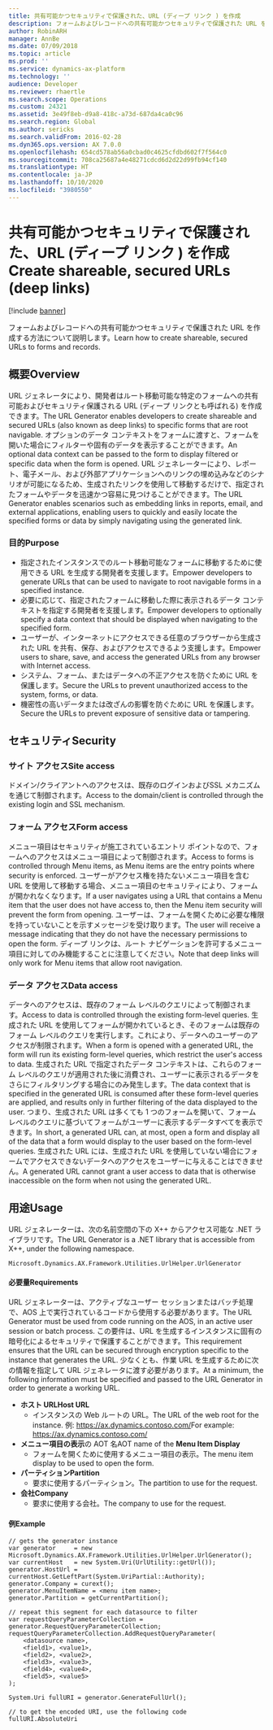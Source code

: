 ```yaml
---
title: 共有可能かつセキュリティで保護された、URL (ディープ リンク ) を作成
description: フォームおよびレコードへの共有可能かつセキュリティで保護された URL を作成する方法について説明します。
author: RobinARH
manager: AnnBe
ms.date: 07/09/2018
ms.topic: article
ms.prod: ''
ms.service: dynamics-ax-platform
ms.technology: ''
audience: Developer
ms.reviewer: rhaertle
ms.search.scope: Operations
ms.custom: 24321
ms.assetid: 3e49f8eb-d9a8-418c-a73d-687da4ca0c96
ms.search.region: Global
ms.author: sericks
ms.search.validFrom: 2016-02-28
ms.dyn365.ops.version: AX 7.0.0
ms.openlocfilehash: 654cd578ab56a0cbad0c4625cfdbd602f7f564c0
ms.sourcegitcommit: 708ca25687a4e48271cdcd6d2d22d99fb94cf140
ms.translationtype: HT
ms.contentlocale: ja-JP
ms.lasthandoff: 10/10/2020
ms.locfileid: "3980550"
---
```

# <a name="create-shareable-secured-urls-deep-links"></a><span data-ttu-id="079e1-103">共有可能かつセキュリティで保護された、URL (ディープ リンク ) を作成</span><span class="sxs-lookup"><span data-stu-id="079e1-103">Create shareable, secured URLs (deep links)</span></span>

[!include [banner](../includes/banner.md)]

<span data-ttu-id="079e1-104">フォームおよびレコードへの共有可能かつセキュリティで保護された URL を作成する方法について説明します。</span><span class="sxs-lookup"><span data-stu-id="079e1-104">Learn how to create shareable, secured URLs to forms and records.</span></span>

<a name="overview"></a><span data-ttu-id="079e1-105">概要</span><span class="sxs-lookup"><span data-stu-id="079e1-105">Overview</span></span>
--------

<span data-ttu-id="079e1-106">URL ジェネレータにより、開発者はルート移動可能な特定のフォームへの共有可能およびセキュリティ保護される URL (ディープ リンクとも呼ばれる) を作成できます。</span><span class="sxs-lookup"><span data-stu-id="079e1-106">The URL Generator enables developers to create shareable and secured URLs (also known as deep links) to specific forms that are root navigable.</span></span> <span data-ttu-id="079e1-107">オプションのデータ コンテキストをフォームに渡すと、フォームを開いた場合にフィルターや固有のデータを表示することができます。</span><span class="sxs-lookup"><span data-stu-id="079e1-107">An optional data context can be passed to the form to display filtered or specific data when the form is opened.</span></span> <span data-ttu-id="079e1-108">URL ジェネレーターにより、レポート、電子メール、および外部アプリケーションへのリンクの埋め込みなどのシナリオが可能になるため、生成されたリンクを使用して移動するだけで、指定されたフォームやデータを迅速かつ容易に見つけることができます。</span><span class="sxs-lookup"><span data-stu-id="079e1-108">The URL Generator enables scenarios such as embedding links in reports, email, and external applications, enabling users to quickly and easily locate the specified forms or data by simply navigating using the generated link.</span></span>

### <a name="purpose"></a><span data-ttu-id="079e1-109">目的</span><span class="sxs-lookup"><span data-stu-id="079e1-109">Purpose</span></span>

-   <span data-ttu-id="079e1-110">指定されたインスタンスでのルート移動可能なフォームに移動するために使用できる URL を生成する開発者を支援します。</span><span class="sxs-lookup"><span data-stu-id="079e1-110">Empower developers to generate URLs that can be used to navigate to root navigable forms in a specified instance.</span></span>
-   <span data-ttu-id="079e1-111">必要に応じて、指定されたフォームに移動した際に表示されるデータ コンテキストを指定する開発者を支援します。</span><span class="sxs-lookup"><span data-stu-id="079e1-111">Empower developers to optionally specify a data context that should be displayed when navigating to the specified form.</span></span>
-   <span data-ttu-id="079e1-112">ユーザーが、インターネットにアクセスできる任意のブラウザーから生成された URL を共有、保存、およびアクセスできるよう支援します。</span><span class="sxs-lookup"><span data-stu-id="079e1-112">Empower users to share, save, and access the generated URLs from any browser with Internet access.</span></span>
-   <span data-ttu-id="079e1-113">システム、フォーム、またはデータへの不正アクセスを防ぐために URL を保護します。</span><span class="sxs-lookup"><span data-stu-id="079e1-113">Secure the URLs to prevent unauthorized access to the system, forms, or data.</span></span>
-   <span data-ttu-id="079e1-114">機密性の高いデータまたは改ざんの影響を防ぐために URL を保護します。</span><span class="sxs-lookup"><span data-stu-id="079e1-114">Secure the URLs to prevent exposure of sensitive data or tampering.</span></span>

## <a name="security"></a><span data-ttu-id="079e1-115">セキュリティ</span><span class="sxs-lookup"><span data-stu-id="079e1-115">Security</span></span>
### <a name="site-access"></a><span data-ttu-id="079e1-116">サイト アクセス</span><span class="sxs-lookup"><span data-stu-id="079e1-116">Site access</span></span>

<span data-ttu-id="079e1-117">ドメイン/クライアントへのアクセスは、既存のログインおよびSSL メカニズムを通じて制御されます。</span><span class="sxs-lookup"><span data-stu-id="079e1-117">Access to the domain/client is controlled through the existing login and SSL mechanism.</span></span>

### <a name="form-access"></a><span data-ttu-id="079e1-118">フォーム アクセス</span><span class="sxs-lookup"><span data-stu-id="079e1-118">Form access</span></span>
<span data-ttu-id="079e1-119">メニュー項目はセキュリティが施工されているエントリ ポイントなので、フォームへのアクセスはメニュー項目によって制御されます。</span><span class="sxs-lookup"><span data-stu-id="079e1-119">Access to forms is controlled through Menu items, as Menu items are the entry points where security is enforced.</span></span> <span data-ttu-id="079e1-120">ユーザーがアクセス権を持たないメニュー項目を含む URL を使用して移動する場合、メニュー項目のセキュリティにより、フォームが開かれなくなります。</span><span class="sxs-lookup"><span data-stu-id="079e1-120">If a user navigates using a URL that contains a Menu item that the user does not have access to, then the Menu item security will prevent the form from opening.</span></span> <span data-ttu-id="079e1-121">ユーザーは、フォームを開くために必要な権限を持っていないことを示すメッセージを受け取ります。</span><span class="sxs-lookup"><span data-stu-id="079e1-121">The user will receive a message indicating that they do not have the necessary permissions to open the form.</span></span> <span data-ttu-id="079e1-122">ディープ リンクは、ルート ナビゲーションを許可するメニュー項目に対してのみ機能することに注意してください。</span><span class="sxs-lookup"><span data-stu-id="079e1-122">Note that deep links will only work for Menu items that allow root navigation.</span></span>

### <a name="data-access"></a><span data-ttu-id="079e1-123">データ アクセス</span><span class="sxs-lookup"><span data-stu-id="079e1-123">Data access</span></span>

<span data-ttu-id="079e1-124">データへのアクセスは、既存のフォーム レベルのクエリによって制御されます。</span><span class="sxs-lookup"><span data-stu-id="079e1-124">Access to data is controlled through the existing form-level queries.</span></span> <span data-ttu-id="079e1-125">生成された URL を使用してフォームが開かれているとき、そのフォームは既存のフォーム レベルのクエリを実行します。これにより、データへのユーザーのアクセスが制限されます。</span><span class="sxs-lookup"><span data-stu-id="079e1-125">When a form is opened with a generated URL, the form will run its existing form-level queries, which restrict the user's access to data.</span></span> <span data-ttu-id="079e1-126">生成された URL で指定されたデータ コンテキストは、これらのフォーム レベルのクエリが適用された後に消費され、ユーザーに表示されるデータをさらにフィルタリングする場合にのみ発生します。</span><span class="sxs-lookup"><span data-stu-id="079e1-126">The data context that is specified in the generated URL is consumed after these form-level queries are applied, and results only in further filtering of the data displayed to the user.</span></span> <span data-ttu-id="079e1-127">つまり、生成された URL は多くても 1 つのフォームを開いて、フォーム レベルのクエリに基づいてフォームがユーザーに表示するデータすべてを表示できます。</span><span class="sxs-lookup"><span data-stu-id="079e1-127">In short, a generated URL can, at most, open a form and display all of the data that a form would display to the user based on the form-level queries.</span></span> <span data-ttu-id="079e1-128">生成された URL には、生成された URL を使用していない場合にフォームでアクセスできないデータへのアクセスをユーザーに与えることはできません。</span><span class="sxs-lookup"><span data-stu-id="079e1-128">A generated URL cannot grant a user access to data that is otherwise inaccessible on the form when not using the generated URL.</span></span>

## <a name="usage"></a><span data-ttu-id="079e1-129">用途</span><span class="sxs-lookup"><span data-stu-id="079e1-129">Usage</span></span>
<span data-ttu-id="079e1-130">URL ジェネレーターは、次の名前空間の下の X++ からアクセス可能な .NET ライブラリです。</span><span class="sxs-lookup"><span data-stu-id="079e1-130">The URL Generator is a .NET library that is accessible from X++, under the following namespace.</span></span>

```xpp
Microsoft.Dynamics.AX.Framework.Utilities.UrlHelper.UrlGenerator
```

#### <a name="requirements"></a><span data-ttu-id="079e1-131">必要量</span><span class="sxs-lookup"><span data-stu-id="079e1-131">Requirements</span></span>

<span data-ttu-id="079e1-132">URL ジェネレーターは、アクティブなユーザー セッションまたはバッチ処理で、AOS 上で実行されているコードから使用する必要があります。</span><span class="sxs-lookup"><span data-stu-id="079e1-132">The URL Generator must be used from code running on the AOS, in an active user session or batch process.</span></span> <span data-ttu-id="079e1-133">この要件は、URL を生成するインスタンスに固有の暗号化によるセキュリティで保護することができます。</span><span class="sxs-lookup"><span data-stu-id="079e1-133">This requirement ensures that the URL can be secured through encryption specific to the instance that generates the URL.</span></span> <span data-ttu-id="079e1-134">少なくとも、作業 URL を生成するために次の情報を指定して URL ジェネレータに渡す必要があります。</span><span class="sxs-lookup"><span data-stu-id="079e1-134">At a minimum, the following information must be specified and passed to the URL Generator in order to generate a working URL.</span></span>

-   <span data-ttu-id="079e1-135">**ホスト URL**</span><span class="sxs-lookup"><span data-stu-id="079e1-135">**Host URL**</span></span>
    -   <span data-ttu-id="079e1-136">インスタンスの Web ルートの URL。</span><span class="sxs-lookup"><span data-stu-id="079e1-136">The URL of the web root for the instance.</span></span> <span data-ttu-id="079e1-137">例: https://ax.dynamics.contoso.com/</span><span class="sxs-lookup"><span data-stu-id="079e1-137">For example: https://ax.dynamics.contoso.com/</span></span>
-   <span data-ttu-id="079e1-138">**メニュー項目の表示**の AOT 名</span><span class="sxs-lookup"><span data-stu-id="079e1-138">AOT name of the **Menu Item Display**</span></span>
    -   <span data-ttu-id="079e1-139">フォームを開くために使用するメニュー項目の表示。</span><span class="sxs-lookup"><span data-stu-id="079e1-139">The menu item display to be used to open the form.</span></span>
-   <span data-ttu-id="079e1-140">**パーティション**</span><span class="sxs-lookup"><span data-stu-id="079e1-140">**Partition**</span></span>
    -   <span data-ttu-id="079e1-141">要求に使用するパーティション。</span><span class="sxs-lookup"><span data-stu-id="079e1-141">The partition to use for the request.</span></span>
-   <span data-ttu-id="079e1-142">**会社**</span><span class="sxs-lookup"><span data-stu-id="079e1-142">**Company**</span></span>
    -   <span data-ttu-id="079e1-143">要求に使用する会社。</span><span class="sxs-lookup"><span data-stu-id="079e1-143">The company to use for the request.</span></span>

#### <a name="example"></a><span data-ttu-id="079e1-144">例</span><span class="sxs-lookup"><span data-stu-id="079e1-144">Example</span></span>

```xpp
// gets the generator instance
var generator     = new Microsoft.Dynamics.AX.Framework.Utilities.UrlHelper.UrlGenerator();
var currentHost   = new System.Uri(UrlUtility::getUrl());
generator.HostUrl = currentHost.GetLeftPart(System.UriPartial::Authority);
generator.Company = curext();
generator.MenuItemName = <menu item name>;
generator.Partition = getCurrentPartition(); 

// repeat this segment for each datasource to filter
var requestQueryParameterCollection = generator.RequestQueryParameterCollection;
requestQueryParameterCollection.AddRequestQueryParameter(
    <datasource name>,
    <field1>, <value1>,
    <field2>, <value2>,
    <field3>, <value3>,
    <field4>, <value4>,
    <field5>, <value5>
);

System.Uri fullURI = generator.GenerateFullUrl();

// to get the encoded URI, use the following code
fullURI.AbsoluteUri
```



